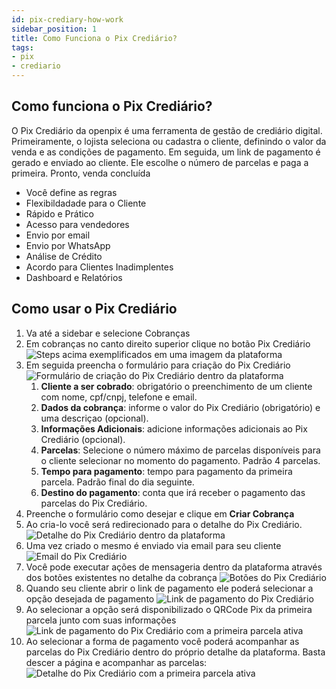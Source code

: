 ```yaml
---
id: pix-crediary-how-work
sidebar_position: 1
title: Como Funciona o Pix Crediário?
tags:
- pix
- crediario
---
```


## Como funciona o Pix Crediário?
O Pix Crediário da openpix é uma ferramenta de gestão de crediário digital. Primeiramente, o lojista seleciona ou cadastra o cliente, definindo o valor da venda e as condições de pagamento. Em seguida, um link de pagamento é gerado e enviado ao cliente. Ele escolhe o número de parcelas e paga a primeira. Pronto, venda concluída

- Você define as regras
- Flexibildadade para o Cliente
- Rápido e Prático
- Acesso para vendedores
- Envio por email
- Envio por WhatsApp
- Análise de Crédito
- Acordo para Clientes Inadimplentes
- Dashboard e Relatórios

## Como usar o Pix Crediário
1. Va até a sidebar e selecione Cobranças
2. Em cobranças no canto direito superior clique no botão Pix Crediário
    ![Steps acima exemplificados em uma imagem da plataforma](./__assets__/pix-crediary-how-work-1.png)
3. Em seguida preencha o formulário para criação do Pix Crediário
   ![Formulário de criação do Pix Crediário dentro da plataforma](./__assets__/pix-crediary-how-work-form.png)
   1. **Cliente a ser cobrado**: obrigatório o preenchimento de um cliente com nome, cpf/cnpj, telefone e email.
   2. **Dados da cobrança**: informe o valor do Pix Crediário (obrigatório) e uma descriçao (opcional).
   3. **Informações Adicionais**: adicione informações adicionais ao Pix Crediário (opcional).
   4. **Parcelas**: Selecione o número máximo de parcelas disponíveis para o cliente selecionar no momento do pagamento. Padrão 4 parcelas.
   5. **Tempo para pagamento**: tempo para pagamento da primeira parcela. Padrão final do dia seguinte.
   6. **Destino do pagamento**: conta que irá receber o pagamento das parcelas do Pix Crediário.
4. Preenche o formulário como desejar e clique em **Criar Cobrança**
5. Ao cria-lo você será redirecionado para o detalhe do Pix Crediário.
   ![Detalhe do Pix Crediário dentro da plataforma](./__assets__/pix-crediary-detail.png)
6. Uma vez criado o mesmo é enviado via email para seu cliente
   ![Email do Pix Crediário](./__assets__/pix-crediary-email.png)
7. Você pode executar ações de mensageria dentro da plataforma através dos botões existentes no detalhe da cobrança
   ![Botões do Pix Crediário](./__assets__/pix-crediary-buttons.png)
8. Quando seu cliente abrir o link de pagamento ele poderá selecionar a opção desejada de pagamento
   ![Link de pagamento do Pix Crediário](./__assets__/pix-crediary-payment-link.png)
9. Ao selecionar a opção será disponibilizado o QRCode Pix da primeira parcela junto com suas informações
   ![Link de pagamento do Pix Crediário com a primeira parcela ativa](./__assets__/pix-crediary-active.png)
10. Ao selecionar a forma de pagamento você poderá acompanhar as parcelas do Pix Crediário dentro do próprio detalhe da plataforma. Basta descer a página e acompanhar as parcelas:
    ![Detalhe do Pix Crediário com a primeira parcela ativa](./__assets__/pix-crediary-detail-active.png)